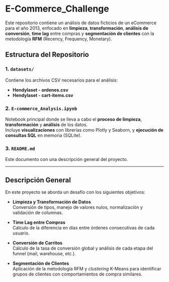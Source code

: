 # E-Commerce_Challenge

Este repositorio contiene un análisis de datos ficticios de un eCommerce para el año 2013, enfocado en **limpieza**, **transformación**, **análisis de conversión**, **time lag** entre compras y **segmentación de clientes** con la metodología **RFM** (Recency, Frequency, Monetary).

## Estructura del Repositorio


### 1. `datasets/`
Contiene los archivos CSV necesarios para el análisis:

- **Hendylaset - ordenes.csv**
- **Hendylaset - cart-items.csv**

### 2. `E-commerce_Analysis.ipynb`
Notebook principal donde se lleva a cabo el **proceso de limpieza**, **transformación** y **análisis** de los datos.  
Incluye **visualizaciones** con librerías como Plotly y Seaborn, y **ejecución de consultas SQL** en memoria (SQLite).

### 3. `README.md`
Este documento con una descripción general del proyecto.

---

## Descripción General

En este proyecto se aborda un desafío con los siguientes objetivos:

- **Limpieza y Transformación de Datos**  
  Conversión de tipos, manejo de valores nulos, normalización y validación de columnas.

- **Time Lag entre Compras**  
  Cálculo de la diferencia en días entre órdenes consecutivas de cada usuario.

- **Conversión de Carritos**  
  Cálculo de la tasa de conversión global y análisis de cada etapa del funnel (mail, warehouse, etc.).

- **Segmentación de Clientes**  
  Aplicación de la metodología RFM y *clustering* K-Means para identificar grupos de clientes con comportamientos de compra similares.
